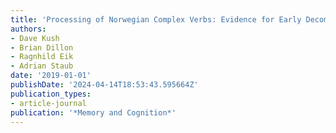 ```yaml
---
title: 'Processing of Norwegian Complex Verbs: Evidence for Early Decomposition'
authors:
- Dave Kush
- Brian Dillon
- Ragnhild Eik
- Adrian Staub
date: '2019-01-01'
publishDate: '2024-04-14T18:53:43.595664Z'
publication_types:
- article-journal
publication: '*Memory and Cognition*'
---
```

